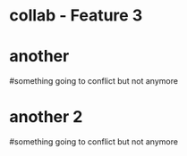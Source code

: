 # collab - Feature 3
# another 
#something going to conflict but not anymore
# another 2
#something going to conflict but not anymore

